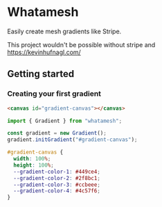 # Whatamesh

Easily create mesh gradients like Stripe.

This project wouldn't be possible without stripe and https://kevinhufnagl.com/

## Getting started

### Creating your first gradient

```html
<canvas id="gradient-canvas"></canvas>
```

```js
import { Gradient } from "whatamesh";

const gradient = new Gradient();
gradient.initGradient("#gradient-canvas");
```

```css
#gradient-canvas {
  width: 100%;
  height: 100%;
  --gradient-color-1: #449ce4;
  --gradient-color-2: #2f8bc1;
  --gradient-color-3: #ccbeee;
  --gradient-color-4: #4c57f6;
}
```
